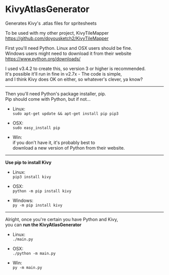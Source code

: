# KivyAtlasGenerator  
Generates Kivy's .atlas files for spritesheets  

To be used with my other project, KivyTileMapper  
https://github.com/doyousketch2/KivyTileMapper  

First you'll need Python.  Linux and OSX users should be fine.  
Windows users might need to download it from their website  
https://www.python.org/downloads/  

I used v3.4.2 to create this, so version 3 or higher is recommended.  
It's possible it'll run in fine in v2.7x - The code is simple,  
and I think Kivy does OK on either, so whatever's clever, ya know?  

------
Then you'll need Python's package installer, pip.  
Pip should come with Python, but if not...  

- Linux:  
`sudo apt-get update && apt-get install pip pip3`

- OSX:  
`sudo easy_install pip`

- Win:  
if you don't have it, it's probably best to  
download a new version of Python from their website.  

------
**Use pip to install Kivy**

- Linux:  
`pip3 install kivy`

- OSX:  
`python -m pip install kivy`

- Windows:  
`py -m pip install kivy`

------
Alright, once you're certain you have Python and Kivy,  
you can **run the KivyAtlasGenerator**  

- Linux:  
`./main.py`

- OSX:  
`./python -m main.py`

- Win:  
`py -m main.py`
